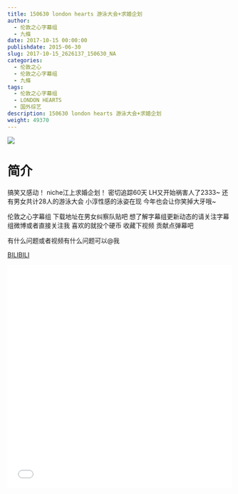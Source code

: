 ```yaml
---
title: 150630 london hearts 游泳大会+求婚企划
author: 
  - 伦敦之心字幕组
  - 九條
date: 2017-10-15 00:00:00
publishdate: 2015-06-30
slug: 2017-10-15_2626137_150630_NA
categories: 
  - 伦敦之心
  - 伦敦之心字幕组
  - 九條
tags: 
  - 伦敦之心字幕组
  - LONDON HEARTS
  - 国外综艺
description: 150630 london hearts 游泳大会+求婚企划
weight: 49370
---
```


![](https://i.imgur.com/FFADnTx.jpg)

# 简介  
搞笑又感动！ niche江上求婚企划！ 密切追踪60天 LH又开始祸害人了2333~ 还有男女共计28人的游泳大会 小淳性感的泳姿在现 今年也会让你笑掉大牙哦~　
伦敦之心字幕组 下载地址在男女纠察队贴吧 想了解字幕组更新动态的请关注字幕组微博或者直接关注我 喜欢的就投个硬币 收藏下视频 贡献点弹幕吧
有什么问题或者视频有什么问题可以@我

  [BILIBILI](https://www.bilibili.com/video/av2626137/)


  <iframe src="//www.bilibili.com/html/html5player.html?cid=4101371&aid=2626137" width="100%" height="500" frameborder="0" allowfullscreen="allowfullscreen"></iframe>
